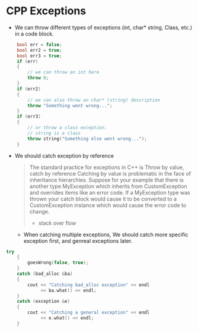 # CPP Exceptions

- We can throw different types of exceptions (int, char\* string, Class, etc.) in a code block.

```cpp
    bool err = false;
    bool err2 = true;
    bool err3 = true;
    if (err)
    {
        // we can throw an int here
        throw 8;
    }
    if (err2)
    {
        // we can also throw an char* (string) description
        throw "Something went wrong...";
    }
    if (err3)
    {
        // or throw a class exception.
        // string is a class
        throw string("Something else went wrong...");
    }
```

- We should catch exception by reference

  > The standard practice for exceptions in C++ is Throw by value, catch by reference
  > Catching by value is problematic in the face of inheritance hierarchies. Suppose for your example that there is another type MyException which inherits from CustomException and overrides items like an error code. If a MyException type was thrown your catch block would cause it to be converted to a CustomException instance which would cause the error code to change.
  >
  > - stack over flow

  - When catching multiple exceptions, We should catch more specific exception first, and genreal exceptions later.

```cpp
try
    {
        goesWrong(false, true);
    }
    catch (bad_alloc &ba)
    {
        cout << "Catching bad_alloc exception" << endl
             << ba.what() << endl;
    }
    catch (exception &e)
    {
        cout << "Catching a general exception" << endl
             << e.what() << endl;
    }
```
